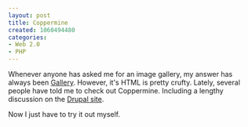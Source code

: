 ```yaml
--- 
layout: post
title: Coppermine
created: 1060494480
categories: 
- Web 2.0
- PHP
---
```

Whenever anyone has asked me for an image gallery, my answer has always been <a href="/node/view/23">Gallery</a>. However, it's HTML is pretty crufty. Lately, several people have told me to check out Coppermine. Including a lengthy discussion on the <a href="http://drupal.org/node/view/1009">Drupal site</a>.

Now I just have to try it out myself.
